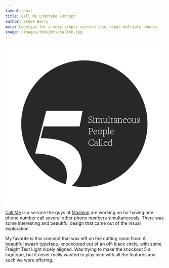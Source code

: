 ```yaml
---
layout: post
title: Call Me Logotype Concept
author: Steve Berry
meta: Logotype for a very simple service that rings multiple phones.
image: /images/thoughts/callme.jpg
---
```


<img src="/images/thoughts/callme.jpg" alt="call me logotype" class="scale-with-grid"/>

<p><a href="http://callmehq.com/" target="blank">Call Me</a> is a service the guys at <a href="http://mashion.net" target="blank">Mashion</a> are working on for having one phone number call several other phone numbers simultaneously. There was some interesting and beautiful design that came out of the visual exploration.</p>

My favorite is this concept that was left on the cutting room floor. A beautiful swash typeface, knockouted out of an off-black circle, with some Freight Text Light nicely aligned. Was trying to make the knockout 5 a logotype, but it never really wanted to play nice with all the features and such we were offering.